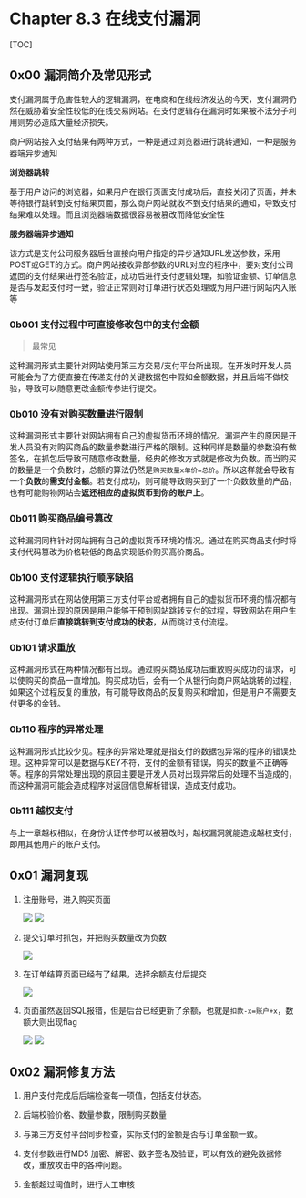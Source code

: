 # Chapter 8.3 在线支付漏洞

[TOC]

## 0x00 漏洞简介及常见形式

​	支付漏洞属于危害性较大的逻辑漏洞，在电商和在线经济发达的今天，支付漏洞仍然在威胁着安全性较低的在线交易网站。在支付逻辑存在漏洞时如果被不法分子利用则势必造成大量经济损失。

商户网站接入支付结果有两种方式，一种是通过浏览器进行跳转通知，一种是服务器端异步通知

**浏览器跳转**

基于用户访问的浏览器，如果用户在银行页面支付成功后，直接关闭了页面，并未等待银行跳转到支付结果页面，那么商户网站就收不到支付结果的通知，导致支付结果难以处理。而且浏览器端数据很容易被篡改而降低安全性

**服务器端异步通知**

该方式是支付公司服务器后台直接向用户指定的异步通知URL发送参数，采用POST或GET的方式。商户网站接收异部参数的URL对应的程序中，要对支付公司返回的支付结果进行签名验证，成功后进行支付逻辑处理，如验证金额、订单信息是否与发起支付时一致，验证正常则对订单进行状态处理或为用户进行网站内入账等

### 0b001 支付过程中可直接修改包中的支付金额

> 最常见

这种漏洞形式主要针对网站使用第三方交易/支付平台所出现。在开发时开发人员可能会为了方便直接在传递支付的关键数据包中假如金额数据，并且后端不做校验，导致可以随意更改金额传参进行提交。

### 0b010 没有对购买数量进行限制

这种漏洞形式主要针对网站拥有自己的虚拟货币环境的情况。漏洞产生的原因是开发人员没有对购买商品的数量参数进行严格的限制。这种同样是数量的参数没有做签名，在抓包后导致可随意修改数量，经典的修改方式就是修改为负数。而当购买的数量是一个负数时，总额的算法仍然是`购买数量x单价=总价`。所以这样就会导致有一个**负数**的**需支付金额**。若支付成功，则可能导致购买到了一个负数数量的产品，也有可能购物网站会**返还相应的虚拟货币到你的账户上**。

### 0b011 购买商品编号篡改

这种漏洞同样针对网站拥有自己的虚拟货币环境的情况。通过在购买商品支付时将支付代码篡改为价格较低的商品实现低价购买高价商品。

### 0b100 支付逻辑执行顺序缺陷

这种漏洞形式在网站使用第三方支付平台或者拥有自己的虚拟货币环境的情况都有出现。漏洞出现的原因是用户能够干预到网站跳转支付的过程，导致网站在用户生成支付订单后**直接跳转到支付成功的状态**，从而跳过支付流程。

### 0b101 请求重放

这种漏洞形式在两种情况都有出现。通过购买商品成功后重放购买成功的请求，可以使购买的商品一直增加。购买成功后，会有一个从银行向商户网站跳转的过程，如果这个过程反复的重放，有可能导致商品的反复购买和增加，但是用户不需要支付更多的金钱。

### 0b110 程序的异常处理

这种漏洞形式比较少见。程序的异常处理就是指支付的数据包异常的程序的错误处理。这种异常可以是数据与KEY不符，支付的金额有错误，购买的数量不正确等等。程序的异常处理出现的原因主要是开发人员对出现异常后的处理不当造成的，而这种漏洞可能会造成程序对返回信息解析错误，造成支付成功。

### 0b111 越权支付

与上一章越权相似，在身份认证传参可以被篡改时，越权漏洞就能造成越权支付，即用其他用户的账户支付。

## 0x01 漏洞复现

1. 注册账号，进入购买页面

	![](https://nc0.cdn.zkaq.cn/md/5371/31480f7111492a953010eac940205a9d_68381.png)
	![](https://nc0.cdn.zkaq.cn/md/5371/80a64abe997e2a45499f7ec6f2693299_85700.png)
2. 提交订单时抓包，并把购买数量改为负数

	![](https://nc0.cdn.zkaq.cn/md/5371/f21bb3befe7367befc88611920aec9d3_75168.png)
3. 在订单结算页面已经有了结果，选择余额支付后提交

	![](https://nc0.cdn.zkaq.cn/md/5371/8507d755d12f3f1209f0843747aab35b_32765.png)
4. 页面虽然返回SQL报错，但是后台已经更新了余额，也就是`扣款-x=账户+x`，数额大则出现flag

	![](https://nc0.cdn.zkaq.cn/md/5371/6f93f216081f8b82424a6df061362a0a_20927.png)
	![](https://nc0.cdn.zkaq.cn/md/5371/5ca8cd65924584f4f4804caebf4b9e6c_60937.png)

## 0x02 漏洞修复方法

1. 用户支付完成后后端检查每一项值，包括支付状态。

2. 后端校验价格、数量参数，限制购买数量

3. 与第三方支付平台同步检查，实际支付的金额是否与订单金额一致。

4. 支付参数进行MD5 加密、解密、数字签名及验证，可以有效的避免数据修改，重放攻击中的各种问题。

5. 金额超过阈值时，进行人工审核 